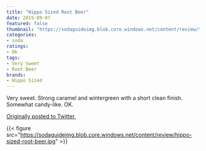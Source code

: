 ```yaml
---
title: "Hippo Sized Root Beer"
date: 2015-09-07
featured: false
thumbnail: "https://sodaguideimg.blob.core.windows.net/content/review/thumbs/hippo-sized-root-beer.jpg"
categories:
- soda
ratings:
- Ok
tags:
- Very Sweet
- Root Beer
brands:
- Hippo Sized
---
```


Very sweet. Strong caramel and wintergreen with a short clean finish. Somewhat candy-like. OK.

[Originally posted to Twitter.](https://twitter.com/Cavorter/status/640939905300828161)

{{< figure src="https://sodaguideimg.blob.core.windows.net/content/review/hippo-sized-root-beer.jpg" >}}
